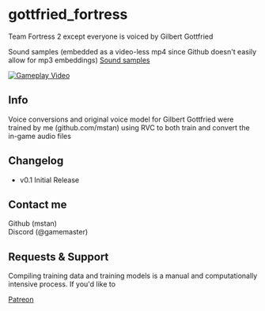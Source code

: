 # gottfried_fortress
Team Fortress 2 except everyone is voiced by Gilbert Gottfried

Sound samples (embedded as a video-less mp4 since Github doesn't easily allow for mp3 embeddings)
[Sound samples](/sample/sample.mp3)

[![Gameplay Video](https://img.youtube.com/vi/hjBEgB9GeNY/0.jpg)](https://www.youtube.com/watch?v=hjBEgB9GeNY?raw=1)


## Info
Voice conversions and original voice model for Gilbert Gottfried were trained by me (github.com/mstan) using RVC to both train and convert the in-game audio files

## Changelog

- v0.1 Initial Release


## Contact me
Github (mstan)  
Discord (@gamemaster)  

## Requests & Support
Compiling training data and training models is a manual and computationally intensive process. If you'd like to 

[Patreon](https://www.patreon.com/gamemaster1379)

